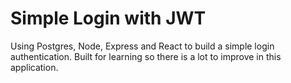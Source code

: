 # Simple Login with JWT
Using Postgres, Node, Express and React to build a simple login authentication.
Built for learning so there is a lot to improve in this application.

